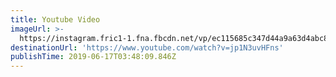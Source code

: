 ```yaml
---
title: Youtube Video
imageUrl: >-
  https://instagram.fric1-1.fna.fbcdn.net/vp/ec115685c347d44a9a63d4abc8d82498/5D945C30/t51.2885-15/e35/60036947_685972235150270_6668874838110653043_n.jpg?_nc_ht=instagram.fric1-1.fna.fbcdn.net
destinationUrl: 'https://www.youtube.com/watch?v=jp1N3uvHFns'
publishTime: 2019-06-17T03:48:09.846Z
---
```


